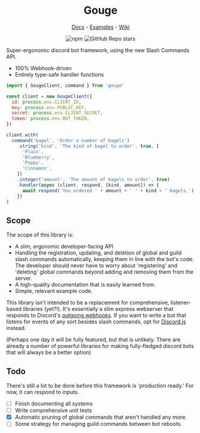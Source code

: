<h1 align="center">Gouge</h1>
<p align="center">
<a href="https://mcpar-land.github.io/gouge/">Docs</a> -
<a href="https://github.com/mcpar-land/gouge-examples">Examples</a> - 
<a href="https://github.com/mcpar-land/gouge/wiki">Wiki</a>
</p>

<p align="center">
  <img alt="npm" src="https://img.shields.io/npm/dy/gouge"> <img alt="GitHub Repo stars" src="https://img.shields.io/github/stars/mcpar-land/gouge">
</p>

Super-ergonomic discord bot framework, using the new Slash Commands API.

- 100% Webhook-driven
- Entirely type-safe handler functions

```js
import { GougeClient, command } from 'gouge'

const client = new GougeClient({
  id: process.env.CLIENT_ID,
  key: process.env.PUBLIC_KEY,
  secret: process.env.CLIENT_SECRET,
  token: process.env.BOT_TOKEN,
})

client.with(
  command('bagel', 'Order a number of bagels')
    .string('kind', 'The kind of bagel to order', true, [
      'Plain',
      'Blueberry',
      'Poppy',
      'Cinnamon',
    ])
    .integer('amount', 'The amount of bagels to order', true)
    .handler(async (client, respond, [kind, amount]) => {
      await respond('You ordered ' + amount + ' ' + kind + ' bagels.')
    })
)
```

## Scope

The scope of this library is:

- A slim, ergonomic developer-facing API
- Handling the registration, updating, and deletion of global and guild slash commands automatically, keeping them in line with the bot's code. The developer should never have to worry about 'registering' and 'deleting' global commands beyond adding and removing them from the server.
- A high-quality documentation that is easily learned from.
- Simple, relevant example code.

This library isn't intended to be a replacement for comprehensive, listener-based libraries (yet?!). It's essentially a slim express webserver that responds to Discord's [outgoing webhooks](https://discord.com/developers/docs/interactions/slash-commands#receiving-an-interaction). If you want to write a bot that listens for events of any sort besides slash commands, opt for [Discord.js](https://discord.js.org/#/) instead.

(Perhaps one day it will be fully featured, but that is unlikely. There are already a number of powerful libraries for making fully-fledged discord bots that will always be a better option)

## Todo

There's still a lot to be done before this framework is 'production ready.'
For now, it can respond to inputs.

- [ ] Finish documenting all systems
- [ ] Write comprehensive unit tests
- [x] Automatic pruning of global commands that aren't handled any more.
- [ ] Some strategy for managing guild commands between bot reboots.
